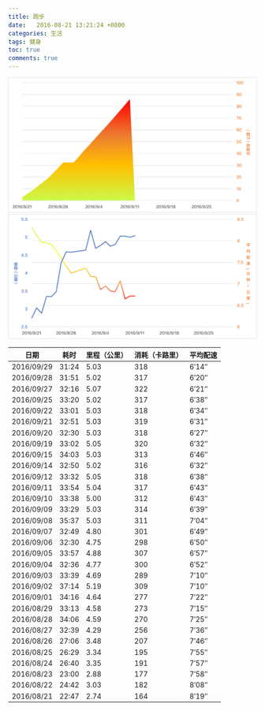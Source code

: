```yaml
---
title: 跑步
date:   2016-08-21 13:21:24 +0800
categories: 生活
tags: 健身
toc: true
comments: true
---
```

![跑步成绩](0821Health/img01.png)
![跑步成绩](0821Health/img02.png)

日期|耗时|里程（公里）|消耗（卡路里）|平均配速
---|----|----|----|----
2016/09/29|31:24|5.03|318|6′14″
2016/09/28|31:51|5.02|317|6′20″
2016/09/27|32:16|5.07|322|6′21″
2016/09/25|33:20|5.02|317|6′38″
2016/09/22|33:01|5.03|318|6′34″
2016/09/21|32:51|5.03|319|6′31″
2016/09/20|32:30|5.03|318|6′27″
2016/09/19|33:02|5.05|320|6′32″
2016/09/15|34:03|5.03|313|6′46″
2016/09/14|32:50|5.02|316|6′32″
2016/09/12|33:32|5.05|318|6′38″
2016/09/11|33:54|5.04|317|6′43″
2016/09/10|33:38|5.00|312|6′43″
2016/09/09|33:29|5.03|314|6′39″
2016/09/08|35:37|5.03|311|7′04″
2016/09/07|32:49|4.80|301|6′49″
2016/09/06|32:30|4.75|298|6′50″
2016/09/05|33:57|4.88|307|6′57″
2016/09/04|32:36|4.77|300|6′52″
2016/09/03|33:39|4.69|289|7′10″
2016/09/02|37:14|5.19|309|7′10″
2016/09/01|34:16|4.64|277|7′22″
2016/08/29|33:13|4.58|273|7′15″
2016/08/28|34:06|4.59|270|7′25″
2016/08/27|32:39|4.29|256|7′36″
2016/08/26|27:06|3.48|207|7′46″
2016/08/25|26:29|3.34|195|7′55″
2016/08/24|26:40|3.35|191|7′57″
2016/08/23|23:00|2.88|177|7′58″
2016/08/22|24:42|3.03|182|8′08″
2016/08/21|22:47|2.74|164|8′19″











